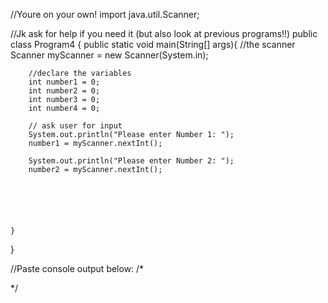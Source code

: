 //Youre on your own!
import java.util.Scanner; 

//Jk ask for help if you need it (but also look at previous programs!!)
public class Program4 {
    public static void main(String[] args){
        //the scanner
        Scanner myScanner = new Scanner(System.in); 
        
        
        
        //declare the variables
        int number1 = 0;
        int number2 = 0;
        int number3 = 0;
        int number4 = 0;
        
        // ask user for input
        System.out.println("Please enter Number 1: "); 
        number1 = myScanner.nextInt(); 
        
        System.out.println("Please enter Number 2: ");
        number2 = myScanner.nextInt();
        
        
        
        
        
        
    }
}

//Paste console output below:
/*


*/
